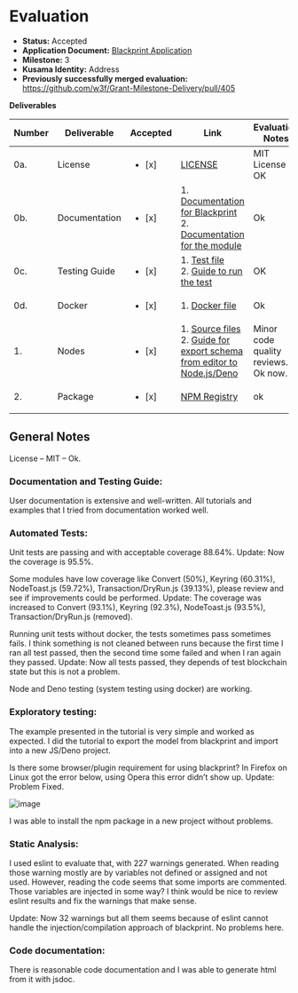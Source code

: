 
# Evaluation

- **Status:** Accepted
- **Application Document:** [Blackprint Application](https://github.com/w3f/Grants-Program/blob/master/applications/blackprint-js.md) 
- **Milestone:** 3
- **Kusama Identity:** Address
- **Previously successfully merged evaluation:** https://github.com/w3f/Grant-Milestone-Delivery/pull/405

**Deliverables**

| Number | Deliverable | Accepted | Link | Evaluation Notes |
| ------ | ----------- | -------- | ---- |----------------- |
| 0a. | License | <ul><li>[x] </li></ul>| [LICENSE](https://github.com/Blackprint/nodes-polkadot.js/blob/1fececa0d17821fa11165f76cb86a5014129eea2/LICENSE) | MIT License - OK |
| 0b. | Documentation | <ul><li>[x] </li></ul>| 1. [Documentation for Blackprint](https://blackprint.github.io/#page/sketch/1#;bpdocs:Home)<br>2. [Documentation for the module](https://github.com/Blackprint/nodes-polkadot.js/blob/1fececa0d17821fa11165f76cb86a5014129eea2/README.md) | Ok |
| 0c. | Testing Guide | <ul><li>[x] </li></ul>| 1. [Test file](https://github.com/Blackprint/nodes-polkadot.js/blob/1fececa0d17821fa11165f76cb86a5014129eea2/tests/node.test.js)<br>2. [Guide to run the test](https://github.com/Blackprint/nodes-polkadot.js/blob/1fececa0d17821fa11165f76cb86a5014129eea2/README.md#running-test) | OK |
| 0d. | Docker | <ul><li>[x] </li></ul>| 1. [Docker file](https://github.com/Blackprint/nodes-polkadot.js/tree/1fececa0d17821fa11165f76cb86a5014129eea2/.github/docker) | Ok |
| 1. | Nodes | <ul><li>[x] </li></ul>| 1. [Source files](https://github.com/Blackprint/nodes-polkadot.js/tree/1fececa0d17821fa11165f76cb86a5014129eea2/src)<br>2. [Guide for export schema from editor to Node.js/Deno](https://github.com/Blackprint/nodes-polkadot.js/blob/1fececa0d17821fa11165f76cb86a5014129eea2/README.md#run-in-different-environment) | Minor code quality reviews. Ok now.|
| 2. | Package | <ul><li>[x] </li></ul>| [NPM Registry](https://www.npmjs.com/package/@blackprint/nodes-polkadot.js) | ok |

## General Notes

License – MIT – Ok.

### Documentation and Testing Guide:

User documentation is extensive and well-written. All tutorials and examples that I tried from documentation worked well. 

### Automated Tests:

Unit tests are passing and with acceptable coverage 88.64%. Update: Now the coverage is 95.5%.

Some modules have low coverage like Convert (50%), Keyring (60.31%), NodeToast.js (59.72%), Transaction/DryRun.js (39.13%), please review and see if improvements could be performed. Update: The coverage was increased to Convert (93.1%), Keyring (92.3%), NodeToast.js (93.5%), Transaction/DryRun.js (removed).

Running unit tests without docker, the tests sometimes pass sometimes fails. I think something is not cleaned between runs because the first time I ran all test passed, then the second time some failed and when I ran again they passed. Update: Now all tests passed, they depends of test blockchain state but this is not a problem. 

Node and Deno testing (system testing using docker) are working. 

### Exploratory testing:

The example presented in the tutorial is very simple and worked as expected. I did the tutorial to export the model from blackprint and import into a new JS/Deno project.

Is there some browser/plugin requirement for using blackprint? In Firefox on Linux got the error below, using Opera this error didn’t show up. Update: Problem Fixed.

![image](https://user-images.githubusercontent.com/112647953/190692146-5542fd38-7774-46ac-b0bc-ec0a07333fa7.png)

I was able to install the npm package in a new project without problems.

### Static Analysis:

I used eslint to evaluate that, with 227 warnings generated. When reading those warning mostly are by variables not defined or assigned and not used. However, reading the code seems that some imports are commented. Those variables are injected in some way? I think would be nice to review eslint results and fix the warnings that make sense.

Update: Now 32 warnings but all them seems because of eslint cannot handle the injection/compilation approach of blackprint. No problems here. 

### Code documentation:

There is reasonable code documentation and I was able to generate html from it with jsdoc.
